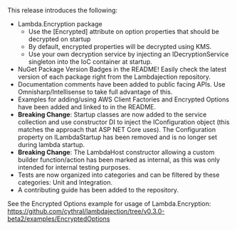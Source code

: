 This release introduces the following:

- Lambda.Encryption package
  - Use the [Encrypted] attribute on option properties that should be decrypted on startup
  - By default, encrypted properties will be decrypted using KMS.
  - Use your own decryption service by injecting an IDecryptionService singleton into the IoC container at startup.
- NuGet Package Version Badges in the README! Easily check the latest version of each package right from the Lambdajection repository.
- Documentation comments have been added to public facing APIs. Use Omnisharp/Intellisense to take full advantage of this.
- Examples for adding/using AWS Client Factories and Encrypted Options have been added and linked to in the README.
- **Breaking Change**: Startup classes are now added to the service collection and use constructor DI to inject the IConfiguration object (this matches the approach that ASP NET Core uses). The Configuration property on ILambdaStartup has been removed and is no longer set during lambda startup.
- **Breaking Change**: The LambdaHost constructor allowing a custom builder function/action has been marked as internal, as this was only intended for internal testing purposes.
- Tests are now organized into categories and can be filtered by these categories: Unit and Integration.
- A contributing guide has been added to the repository.

See the Encrypted Options example for usage of Lambda.Encryption:
https://github.com/cythral/lambdajection/tree/v0.3.0-beta2/examples/EncryptedOptions
